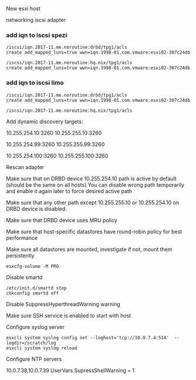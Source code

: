 New esxi host

networking
iscsi adapter

### add iqn to iscsi spezi

```
/iscsi/iqn.2017-11.me.noroutine:drbd/tpg1/acls
create add_mapped_luns=true wwn=iqn.1998-01.com.vmware:esxi02-307c24db

/iscsi/iqn.2017-11.me.noroutine:hq.nix/tpg1/acls
create add_mapped_luns=true wwn=iqn.1998-01.com.vmware:esxi02-307c24db

```

### add iqn to iscsi limo
```
/iscsi/iqn.2017-11.me.noroutine:drbd/tpg1/acls
create add_mapped_luns=true wwn=iqn.1998-01.com.vmware:esxi02-307c24db

/iscsi/iqn.2017-11.me.noroutine:hq.nix/tpg1/acls
```

Add dynamic discovery targets:

10.255.254.10:3260
10.255.255.10:3260

10.255.254.99:3260
10.255.255.99:3260

10.255.254.100:3260
10.255.255.100:3260

Rescan adapter 

Make sure that on DRBD device 10.255.254.10 path is active by default (should be the same on all hosts)
You can disable wrong path temporarily and enable it again later to force desired active path

Make sure that any other path except 10.255.255.10 or 10.255.254.10 on DRBD device is disabled.

Make sure that DRBD device uses MRU policy

Make sure that host-specific datastores have round-robin policy for best performance

Make sure all datastores are mounted, investigate if not, mount them persistently

```
esxcfg-volume -M PRO
```



Disable smartd

```
/etc/init.d/smartd stop
chkconfig smartd off
```

Disable SuppressHyperthreadWarning warning

Make sure SSH service is enabled to start with host


Configure syslog server

```
esxcli system syslog config set --loghost='tcp://10.0.7.4:514'  --logdir=/scratch/log
esxcli system syslog reload
```

Configure NTP servers

10.0.7.38,10.0.7.39
UserVars.SupressShellWarning = 1